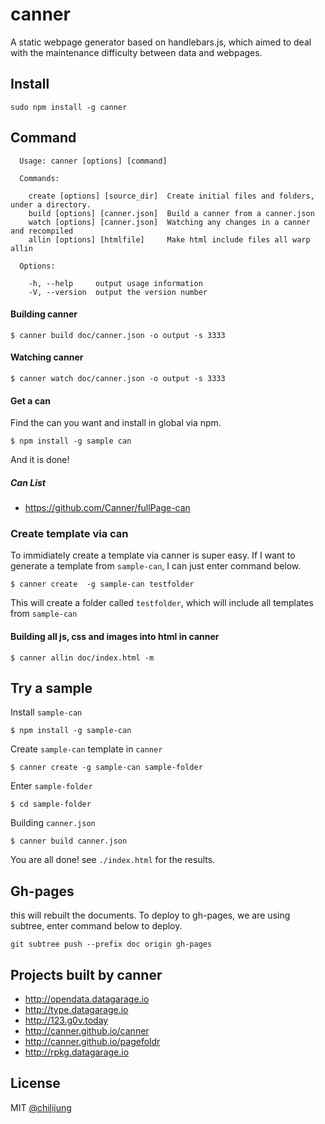 # canner

A static webpage generator based on handlebars.js, which aimed to deal with the maintenance difficulty between data and webpages.

## Install

```
sudo npm install -g canner
```

## Command

```
  Usage: canner [options] [command]

  Commands:

    create [options] [source_dir]  Create initial files and folders, under a directory.
    build [options] [canner.json]  Build a canner from a canner.json
    watch [options] [canner.json]  Watching any changes in a canner and recompiled
    allin [options] [htmlfile]     Make html include files all warp allin

  Options:

    -h, --help     output usage information
    -V, --version  output the version number
```


#### Building canner

```
$ canner build doc/canner.json -o output -s 3333
```


#### Watching canner

```
$ canner watch doc/canner.json -o output -s 3333
```

#### Get a can

Find the can you want and install in global via npm.

```
$ npm install -g sample can
```

And it is done!

##### Can List

- https://github.com/Canner/fullPage-can

### Create template via can

To immidiately create a template via canner is super easy. If I want to generate a template from `sample-can`, I can just enter command below.

```
$ canner create  -g sample-can testfolder
```

This will create a folder called `testfolder`, which will include all templates from `sample-can`

#### Building all js, css and images into html in canner

```
$ canner allin doc/index.html -m
```

## Try a sample

Install `sample-can`

```
$ npm install -g sample-can
```

Create `sample-can` template in `canner`

```
$ canner create -g sample-can sample-folder
```

Enter `sample-folder`

```
$ cd sample-folder
```

Building `canner.json`

```
$ canner build canner.json
```

You are all done! see `./index.html` for the results.



## Gh-pages


this will rebuilt the documents. To deploy to gh-pages, we are using subtree, enter command below to deploy.

```
git subtree push --prefix doc origin gh-pages
```

## Projects built by canner

- http://opendata.datagarage.io
- http://type.datagarage.io
- http://123.g0v.today
- http://canner.github.io/canner
- http://canner.github.io/pagefoldr
- http://rpkg.datagarage.io



## License

MIT [@chilijung](http://github.com/chilijung)
